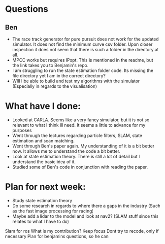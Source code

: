 # Questions
## Ben
- The race track generator for pure pursuit does not work for the updated simulator. It does not find the minimum curve csv folder. Upon closer inspection it does not seem that there is such a folder in the directory at all.
- MPCC works but requires IPopt. This is mentioned in the readme, but the link takes you to Benjamin's repo.
- I am struggling to run the state estimation folder code. Its missing the file directory yet I am in the correct directory?
- WIll I be able to build and test my algorithms with the simulator (Especially in regards to the visualisation)
# What have I done:
- Looked at CARLA. Seems like a very fancy simulator, but it is not so relevant to what I think ill need. It seems a little to advance for my purposes
- Went through the lectures regarding particle filters, SLAM, state estimation and scan matching.
- Went through Ben's paper again. My understanding of it is a bit better now. It allows me to understand the code a bit better.
- Look at state estimation theory. There is still a lot of detail but I understand the basic idea of it.
- Studied some of Ben's code in conjunction with reading the paper.

# Plan for next week:
- Study state estimation theory
 - Do some research in regards to where there a gaps in the industry (Such as the fast image processing for racing)
 - Maybe add a lidar to the model and look at nav2? (SLAM stuff since this relates to what I have to do)

Slam for ros
What is my contribution? Keep focus
Dont try to recode, only if necessary
Plan for benjamins questions, so he can 

